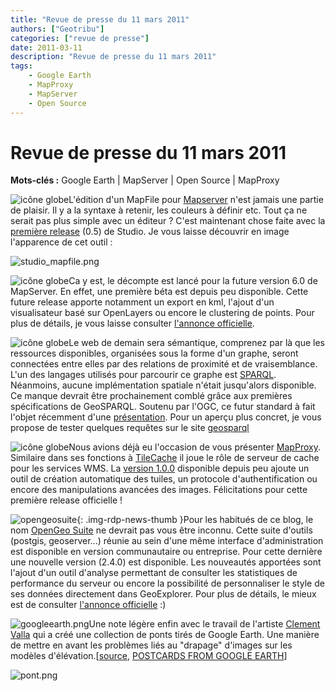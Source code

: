 ```yaml
---
title: "Revue de presse du 11 mars 2011"
authors: ["Geotribu"]
categories: ["revue de presse"]
date: 2011-03-11
description: "Revue de presse du 11 mars 2011"
tags:
    - Google Earth
    - MapProxy
    - MapServer
    - Open Source
---
```


# Revue de presse du 11 mars 2011

**Mots-clés :** Google Earth | MapServer | Open Source | MapProxy

![icône globe](https://cdn.geotribu.fr/img/internal/icons-rdp-news/world.png)L'édition d'un MapFile pour [Mapserver](http://mapserver.org/) n'est jamais une partie de plaisir. Il y a la syntaxe à retenir, les couleurs à définir etc. Tout ça ne serait pas plus simple avec un éditeur ? C'est maintenant chose faite avec la [première release](http://www.camptocamp.com/en/blog/2011/03/studio-0-5-release/) (0.5) de Studio. Je vous laisse découvrir en image l'apparence de cet outil :

 ![studio_mapfile.png](http://geotribu.net/sites/default/files/Tuto/img/mapfish/studio_mapfile.png)

 ![icône globe](https://cdn.geotribu.fr/img/logos-icones/logiciels_librairies/mapserver.png)Ca y est, le décompte est lancé pour la future version 6.0 de MapServer. En effet, une première béta est depuis peu disponible. Cette future release apporte notamment un export en kml, l'ajout d'un visualisateur basé sur OpenLayers ou encore le clustering de points. Pour plus de détails, je vous laisse consulter [l'annonce officielle](http://lists.osgeo.org/pipermail/mapserver-dev/2011-March/010901.html).

 ![icône globe](https://cdn.geotribu.fr/img/internal/icons-rdp-news/world.png)Le web de demain sera sémantique, comprenez par là que les ressources disponibles, organisées sous la forme d'un graphe, seront connectées entre elles par des relations de proximité et de vraisemblance. L'un des langages utilisés pour parcourir ce graphe est [SPARQL](https://fr.wikipedia.org/wiki/SPARQL). Néanmoins, aucune implémentation spatiale n'était jusqu'alors disponible. Ce manque devrait être prochainement comblé grâce aux premières spécifications de GeoSPARQL. Soutenu par l'OGC, ce futur standard à fait l'objet récemment d'une [présentation](http://www.ogcnetwork.net/system/files/Spatial_SPARQL_Lopez.pdf "GeoSPARQL"). Pour un aperçu plus concret, je vous propose de tester quelques requêtes sur le site [geosparql](http://geosparql.appspot.com)

 ![icône globe](http://www.geotribu.net/sites/default/files/Tuto/img/Blog/proxy/logo.png)Nous avions déjà eu l'occasion de vous présenter [MapProxy](http://mapproxy.org/). Similaire dans ses fonctions à [TileCache](http://tilecache.org/) il joue le rôle de serveur de cache pour les services WMS. La [version 1.0.0](http://mapproxy.org/blog/new-mapproxy-1.0.0-release/) disponible depuis peu ajoute un outil de création automatique des tuiles, un protocole d'authentification ou encore des manipulations avancées des images. Félicitations pour cette première release officielle !

 ![opengeosuite](https://cdn.geotribu.fr/img/logos-icones/logiciels_librairies/opengeosuite.png){: .img-rdp-news-thumb }Pour les habitués de ce blog, le nom [OpenGeo Suite](http://opengeo.org/products/suite/) ne devrait pas vous être inconnu. Cette suite d'outils (postgis, geoserver...) réunie au sein d'une même interface d'administration est disponible en version communautaire ou entreprise. Pour cette dernière une nouvelle version (2.4.0) est disponible. Les nouveautés apportées sont l'ajout d'un outil d'analyse permettant de consulter les statistiques de performance du serveur ou encore la possibilité de personnaliser le style de ses données directement dans GeoExplorer. Pour plus de détails, le mieux est de consulter [l'annonce officielle](http://blog.opengeo.org/2011/03/07/opengeo-suite-enterprise-edition-2-4-0-released/) :)

 ![googleearth.png](https://cdn.geotribu.fr/img/logos-icones/entreprises_association/google/googleearth.png)Une note légère enfin avec le travail de l'artiste [Clement Valla](http://clementvalla.com/) qui a créé une collection de ponts tirés de Google Earth. Une manière de mettre en avant les problèmes liés au "drapage" d'images sur les modèles d'élévation.[[source](http://www.laboiteverte.fr/les-ponts-de-google-earth/), [POSTCARDS FROM GOOGLE EARTH](http://clementvalla.com/index.php?/work/bridges/)]

 ![pont.png](http://www.geotribu.net/sites/default/files/Tuto/img/pont.png)

